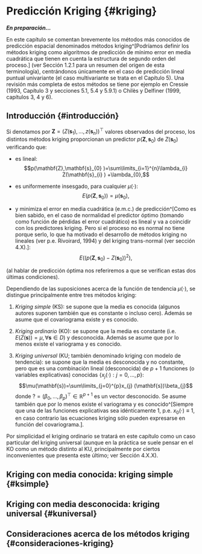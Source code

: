 # Predicción Kriging  {#kriging}

<!-- 
---
title: "Estadística Espacial"
author: "Análisis estadístico de datos con dependencia (GCED)"
date: "Curso 2021/2022"
bibliography: ["packages.bib", "estadistica_espacial.bib"]
link-citations: yes
output: 
  bookdown::html_document2:
    pandoc_args: ["--number-offset", "0,0"]
    toc: yes 
    # mathjax: local            # copia local de MathJax, hay que establecer:
    # self_contained: false     # las dependencias se guardan en ficheros externos 
  bookdown::pdf_document2:
    keep_tex: yes
    toc: yes 
---

bookdown::preview_chapter("04-kriging.Rmd")
knitr::purl("04-kriging.Rmd", documentation = 2)
knitr::spin("04-kriging.R",knit = FALSE)
-->




***En preparación...***

En este capítulo se comentan brevemente los métodos más conocidos de predicción espacial denominados métodos kriging^[Podríamos definir los métodos kriging como algoritmos de predicción de mínimo error en media cuadrática que tienen en cuenta la estructura de segundo orden del proceso.] (ver Sección 1.2.1 para un resumen del origen de esta terminología), centrándonos únicamente en el caso de predicción lineal puntual univariante (el caso multivariante se trata en el Capítulo 5). 
Una revisión más completa de estos métodos se tiene por ejemplo en Cressie (1993, Capítulo 3 y secciones 5.1, 5.4 y 5.9.1) o Chilès y Delfiner (1999, capítulos 3, 4 y 6).

## Introducción {#introducción}

Si denotamos por $\mathbf{Z}=\left( Z(\mathbf{s}_{1} ), \ldots, z(\mathbf{s}_{n} )\right)^\top$ valores observados del proceso, los distintos métodos kriging proporcionan un predictor $p(\mathbf{Z},\mathbf{s}_{0} )$ de $Z(\mathbf{s}_{0} )$ verificando que:

* es lineal:
  $$p(\mathbf{Z},\mathbf{s}_{0} )=\sum\limits_{i=1}^{n}\lambda_{i} Z(\mathbf{s}_{i} ) +\lambda_{0},$$
  
* es uniformemente insesgado, para cualquier $\mu(\cdot)$:
  $$E(p(\mathbf{Z},\mathbf{s}_{0} ))=\mu(\mathbf{s}_{0} ),$$
  
* y minimiza el error en media cuadrática (e.m.c.) de predicción^[Como es bien sabido, en el caso de normalidad el predictor óptimo (tomando como función de pérdidas el error cuadrático) es lineal y va a coincidir con los predictores kriging. Pero si el proceso no es normal no tiene porque serlo, lo que ha motivado el desarrollo de métodos kriging no lineales (ver p.e. Rivoirard, 1994) y del kriging trans-normal (ver sección 4.X).]:
  $$E\left( \left( p(\mathbf{Z},\mathbf{s}_{0} )-Z(\mathbf{s}_{0} )\right)^{\text{2} } \right),$$

(al hablar de predicción óptima nos referiremos a que se verifican estas dos últimas condiciones).

Dependiendo de las suposiciones acerca de la función de tendencia $\mu(\cdot)$, se distingue principalmente entre tres métodos kriging:

1. *Kriging simple* (KS): se supone que la media es conocida (algunos autores suponen también que es constante o incluso cero). 
  Además se asume que el covariograma existe y es conocido.
  
2. *Kriging ordinario* (KO): se supone que la media es constante (i.e. $E(Z(\mathbf{s}))=\mu ,\forall \mathbf{s}\in D$) y desconocida. 
  Además se asume que por lo menos existe el variograma y es conocido.
  
3. *Kriging universal* (KU; también denominado kriging con modelo de tendencia): se supone que la media es desconocida y no constante, pero
que es una combinación lineal (desconocida) de $p+1$ funciones (o variables explicativas) conocidas $\left\{ x_{j} (\cdot):j=0, \ldots,p\right\}$:
  $$\mu(\mathbf{s})=\sum\limits_{j=0}^{p}x_{j} (\mathbf{s})\beta_{j}$$
  donde $?=(\beta_{0} , \ldots,\beta_{p} )^\top \in \mathbb{R}^{p+1}$ es un vector desconocido. 
  Se asume también que por lo menos existe el variograma y es conocido^[Siempre que una de las funciones explicativas sea idénticamente 1, p.e. $x_{0} (\cdot)\equiv 1$, en caso contrario las ecuaciones kriging sólo pueden expresarse en función del covariograma.].

Por simplicidad el kriging ordinario se tratará en este capítulo como un caso particular del kriging universal (aunque en la práctica se suele
pensar en el KO como un método distinto al KU, principalmente por ciertos inconvenientes que presenta este último; ver Sección 4.X.X).

## Kriging con media conocida: kriging simple {#ksimple}

## Kriging con media desconocida: kriging universal {#kuniversal}

## Consideraciones acerca de los métodos kriging {#consideraciones-kriging}

<!-- 
## Referencias 
-->

